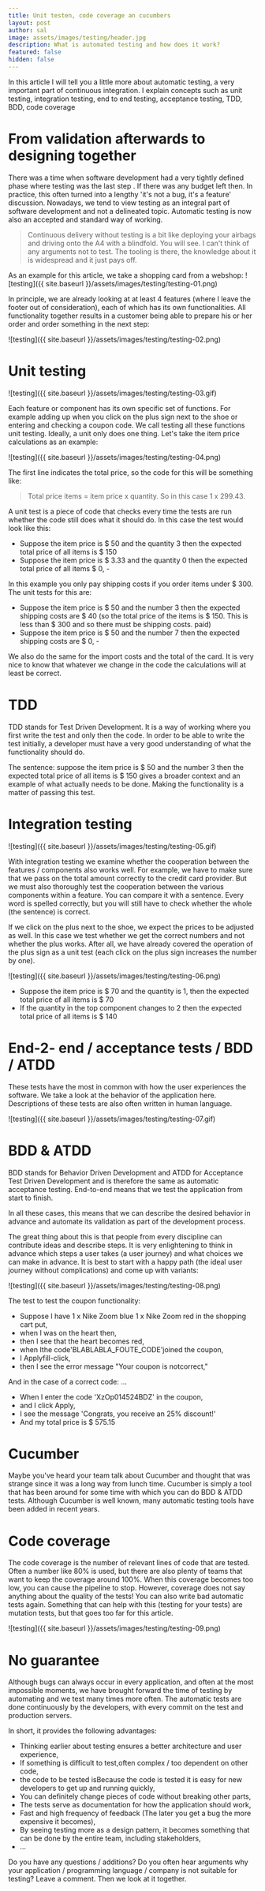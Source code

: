 ```yaml
---
title: Unit testen, code coverage an cucumbers
layout: post
author: sal
image: assets/images/testing/header.jpg
description: What is automated testing and how does it work?
featured: false
hidden: false
---
```


In this article I will tell you a little more about automatic testing, a very important part of continuous integration. I explain concepts such as unit testing, integration testing, end to end testing, acceptance testing, TDD, BDD, code coverage

# From validation afterwards to designing together
There was a time when software development had a very tightly defined phase where testing was the last step . If there was any budget left then. In practice, this often turned into a lengthy 'it's not a bug, it's a feature' discussion. Nowadays, we tend to view testing as an integral part of software development and not a delineated topic. Automatic testing is now also an accepted and standard way of working.

> Continuous delivery without testing is a bit like deploying your airbags and driving onto the A4 with a blindfold. You will see. I can't think of any arguments not to test. The tooling is there, the knowledge about it is widespread and it just pays off.
> 

As an example for this article, we take a shopping card from a webshop:
![testing]({{ site.baseurl }}/assets/images/testing/testing-01.png)

In principle, we are already looking at at least 4 features (where I leave the footer out of consideration), each of which has its own functionalities. All functionality together results in a customer being able to prepare his or her order and order something in the next step:

![testing]({{ site.baseurl }}/assets/images/testing/testing-02.png)

# Unit testing
![testing]({{ site.baseurl }}/assets/images/testing/testing-03.gif)

Each feature or component has its own specific set of functions. For example adding up when you click on the plus sign next to the shoe or entering and checking a coupon code. We call testing all these functions unit testing. Ideally, a unit only does one thing. Let's take the item price calculations as an example:

![testing]({{ site.baseurl }}/assets/images/testing/testing-04.png)


The first line indicates the total price, so the code for this will be something like: 
> Total price items = item price x quantity. So in this case 1 x 299.43.

A unit test is a piece of code that checks every time the tests are run whether the code still does what it should do. In this case the test would look like this:

* Suppose the item price is $ 50 and the quantity 3 then the expected total price of all items is $ 150
* Suppose the item price is $ 3.33 and the quantity 0 then the expected total price of all items $ 0, -

In this example you only pay shipping costs if you order items under $ 300. The unit tests for this are:

* Suppose the item price is $ 50 and the number 3 then the expected shipping costs are $ 40
(so the total price of the items is $ 150. This is less than $ 300 and so there must be shipping costs. paid)
* Suppose the item price is $ 50 and the number 7 then the expected shipping costs are $ 0, -

We also do the same for the import costs and the total of the card. It is very nice to know that whatever we change in the code the calculations will at least be correct.

# TDD
TDD stands for Test Driven Development. It is a way of working where you first write the test and only then the code. In order to be able to write the test initially, a developer must have a very good understanding of what the functionality should do. 

The sentence: suppose the item price is $ 50 and the number 3 then the expected total price of all items is $ 150 gives a broader context and an example of what actually needs to be done. Making the functionality is a matter of passing this test.

# Integration testing  
![testing]({{ site.baseurl }}/assets/images/testing/testing-05.gif)

With integration testing we examine whether the cooperation between the features / components also works well. For example, we have to make sure that we pass on the total amount correctly to the credit card provider. But we must also thoroughly test the cooperation between the various components within a feature. You can compare it with a sentence. Every word is spelled correctly, but you will still have to check whether the whole (the sentence) is correct.

If we click on the plus next to the shoe, we expect the prices to be adjusted as well. In this case we test whether we get the correct numbers and not whether the plus works. After all, we have already covered the operation of the plus sign as a unit test (each click on the plus sign increases the number by one).

![testing]({{ site.baseurl }}/assets/images/testing/testing-06.png)

* Suppose the item price is $ 70 and the quantity is 1, then the expected total price of all items is $ 70
* If the quantity in the top component changes to 2 then the expected total price of all items is $ 140


# End-2- end / acceptance tests / BDD / ATDD
These tests have the most in common with how the user experiences the software. We take a look at the behavior of the application here. Descriptions of these tests are also often written in human language.

![testing]({{ site.baseurl }}/assets/images/testing/testing-07.gif)

# BDD & ATDD
BDD stands for Behavior Driven Development and ATDD for Acceptance Test Driven Development and is therefore the same as automatic acceptance testing. End-to-end means that we test the application from start to finish. 

In all these cases, this means that we can describe the desired behavior in advance and automate its validation as part of the development process.

The great thing about this is that people from every discipline can contribute ideas and describe steps. It is very enlightening to think in advance which steps a user takes (a user journey) and what choices we can make in advance. It is best to start with a happy path (the ideal user journey without complications) and come up with variants:

![testing]({{ site.baseurl }}/assets/images/testing/testing-08.png)

The test to test the coupon functionality:
* Suppose I have 1 x Nike Zoom blue 1 x Nike Zoom red in the shopping cart put,
* when I was on the heart then, 
* then I see that the heart becomes red,
* when Ithe code'BLABLABLA_FOUTE_CODE'joined the coupon,
* I Applyfill-click, 
* then I see the error message "Your coupon is notcorrect,"
 
And in the case of a correct code:
...
* When I enter the code 'XzOp014524BDZ' in the coupon,
* and I click Apply, 
* I see the message 'Congrats, you receive an 25% discount!'
* And my total price is $ 575.15

# Cucumber
Maybe you've heard your team talk about Cucumber and thought that was strange since it was a long way from lunch time. Cucumber is simply a tool that has been around for some time with which you can do BDD & ATDD tests. Although Cucumber is well known, many automatic testing tools have been added in recent years.

# Code coverage
The code coverage is the number of relevant lines of code that are tested. Often a number like 80% is used, but there are also plenty of teams that want to keep the coverage around 100%. When this coverage becomes too low, you can cause the pipeline to stop. However, coverage does not say anything about the quality of the tests! You can also write bad automatic tests again. Something that can help with this (testing for your tests) are mutation tests, but that goes too far for this article.

![testing]({{ site.baseurl }}/assets/images/testing/testing-09.png)
# No guarantee
Although bugs can always occur in every application, and often at the most impossible moments, we have brought forward the time of testing by automating and we test many times more often. The automatic tests are done continuously by the developers, with every commit on the test and production servers. 

In short, it provides the following advantages:
* Thinking earlier about testing ensures a better architecture and user experience,
* If something is difficult to test,often complex / too dependent on other code,
* the code to be tested isBecause the code is tested it is easy for new developers to get up and running quickly,
* You can definitely change pieces of code without breaking other parts,
* The tests serve as documentation for how the application should work,
* Fast and high frequency of feedback (The later you get a bug the more expensive it becomes),
* By seeing testing more as a design pattern, it becomes something that can be done by the entire team, including stakeholders,
* ...

Do you have any questions / additions? Do you often hear arguments why your application / programming language / company is not suitable for testing? Leave a comment. Then we look at it together.
